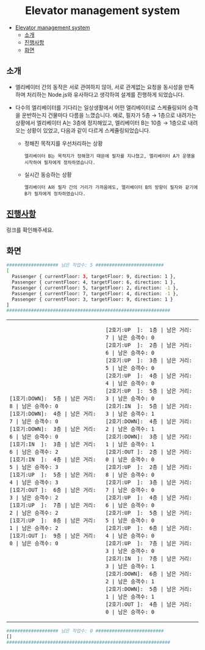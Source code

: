 <div align="center">

# Elevator management system

</div>

- [Elevator management system](#elevator-management-system)
  - [소개](#소개)
  - [진행사항](#진행사항)
  - [화면](#화면)

## 소개

- 엘리베이터 간의 동작은 서로 관여하지 않아, 서로 관계없는 요청을 동시성을 만족하며 처리하는 Node.js와 유사하다고 생각하여 설계를 진행하게 되었습니다.

- 다수의 엘리베이터를 기다리는 일상생활에서 어떤 엘리베이터로 스케쥴링되어 승객을 운반하는지 건물마다 다름을 느꼈습니다. 예로, 필자가 5층 → 1층으로 내려가는 상황에서 엘리베이터 A는 3층에 정지해있고, 엘리베이터 B는 10층 → 1층으로 내려오는 상황이 있었고, 다음과 같이 다르게 스케쥴링되었습니다.

  - 정해진 목적지를 우선처리하는 상황

    ```
    엘리베이터 B는 목적지가 정해졌기 때문에 필자를 지나쳤고, 엘리베이터 A가 운행을 시작하여 필자에게 정차하였습니다.
    ```

  - 실시간 동승하는 상황

    ```
    엘리베이터 A와 필자 간의 거리가 가까움에도, 엘리베이터 B의 방향이 필자와 같기에 B가 필자에게 정차하였습니다.
    ```

## [진행사항](https://github.com/yongki150/elevator-management-system/wiki)

링크를 확인해주세요.

## 화면

```bash
################### 남은 작업수: 5 #########################
[
  Passenger { currentFloor: 3, targetFloor: 9, direction: 1 },
  Passenger { currentFloor: 4, targetFloor: 6, direction: 1 },
  Passenger { currentFloor: 5, targetFloor: 2, direction: -1 },
  Passenger { currentFloor: 7, targetFloor: 4, direction: -1 },
  Passenger { currentFloor: 3, targetFloor: 9, direction: 1 }
]
############################################################
```

<table>
 <tr>
  <td>

```
[1호기:DOWN]:  5층 | 남은 거리:  8 | 남은 승객수: 0
[1호기:DOWN]:  4층 | 남은 거리:  7 | 남은 승객수: 0
[1호기:DOWN]:  3층 | 남은 거리:  6 | 남은 승객수: 0
[1호기:IN  ]:  3층 | 남은 거리:  6 | 남은 승객수: 2
[1호기:IN  ]:  4층 | 남은 거리:  5 | 남은 승객수: 3
[1호기:UP  ]:  5층 | 남은 거리:  4 | 남은 승객수: 3
[1호기:OUT ]:  6층 | 남은 거리:  3 | 남은 승객수: 2
[1호기:UP  ]:  7층 | 남은 거리:  2 | 남은 승객수: 2
[1호기:UP  ]:  8층 | 남은 거리:  1 | 남은 승객수: 2
[1호기:OUT ]:  9층 | 남은 거리:  0 | 남은 승객수: 0
```

  </td>
  <td>

```
[2호기:UP  ]:  1층 | 남은 거리:  7 | 남은 승객수: 0
[2호기:UP  ]:  2층 | 남은 거리:  6 | 남은 승객수: 0
[2호기:UP  ]:  3층 | 남은 거리:  5 | 남은 승객수: 0
[2호기:UP  ]:  4층 | 남은 거리:  4 | 남은 승객수: 0
[2호기:UP  ]:  5층 | 남은 거리:  3 | 남은 승객수: 0
[2호기:IN  ]:  5층 | 남은 거리:  3 | 남은 승객수: 1
[2호기:DOWN]:  4층 | 남은 거리:  2 | 남은 승객수: 1
[2호기:DOWN]:  3층 | 남은 거리:  1 | 남은 승객수: 1
[2호기:OUT ]:  2층 | 남은 거리:  0 | 남은 승객수: 0
[2호기:UP  ]:  2층 | 남은 거리:  8 | 남은 승객수: 0
[2호기:UP  ]:  3층 | 남은 거리:  7 | 남은 승객수: 0
[2호기:UP  ]:  4층 | 남은 거리:  6 | 남은 승객수: 0
[2호기:UP  ]:  5층 | 남은 거리:  5 | 남은 승객수: 0
[2호기:UP  ]:  6층 | 남은 거리:  4 | 남은 승객수: 0
[2호기:UP  ]:  7층 | 남은 거리:  3 | 남은 승객수: 0
[2호기:IN  ]:  7층 | 남은 거리:  3 | 남은 승객수: 1
[2호기:DOWN]:  6층 | 남은 거리:  2 | 남은 승객수: 1
[2호기:DOWN]:  5층 | 남은 거리:  1 | 남은 승객수: 1
[2호기:OUT ]:  4층 | 남은 거리:  0 | 남은 승객수: 0
```

  </td>
 </tr>
</table>

```bash
################### 남은 작업수: 0 #########################
[]
############################################################
```
